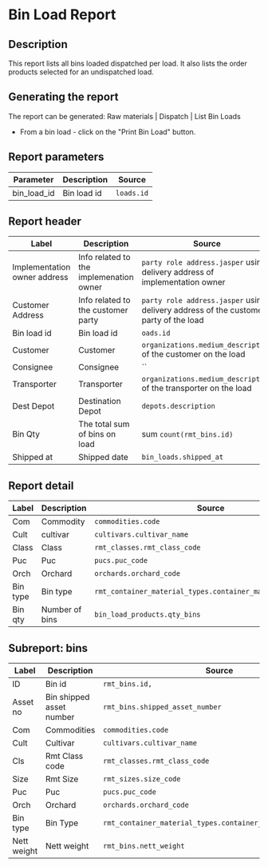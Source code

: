 
# Bin Load Report

## Description
This report lists all bins loaded dispatched per load.
It also lists the order products selected for an undispatched load.

## Generating the report
The report can be generated:
Raw materials | Dispatch | List Bin Loads
* From a bin load   - click on the "Print Bin Load" button.

## Report parameters
| Parameter | Description | Source |
| ----- | ----------- | ------ |
| bin_load_id | Bin load id |`loads.id`  |
## Report header
| Label | Description | Source |
| ----- | ----------- | ------ |
|Implementation owner address| Info related to the implemenation owner | `party role address.jasper`  using delivery address of implementation owner|
|Customer Address|Info related to the customer party  | `party role address.jasper`  using delivery address of the customer party of the load |
|Bin load id   |Bin load id  |`oads.id`  |
| Customer | Customer | `organizations.medium_description` of the customer on the load |
|Consignee  |Consignee  |``  |
|Transporter  |Transporter  |`organizations.medium_description` of the transporter on the load |
|Dest Depot  | Destination Depot  |`depots.description`  |
|Bin Qty | The total sum of bins on load |sum `count(rmt_bins.id)`  |
| Shipped at | Shipped date |`bin_loads.shipped_at`  |
## Report detail
| Label | Description | Source |
| ----- | ----------- | ------ |
| Com |Commodity  |`commodities.code`  |
| Cult |cultivar  |`cultivars.cultivar_name`  |
| Class | Class |`rmt_classes.rmt_class_code`  |
| Puc | Puc |`pucs.puc_code`  |
| Orch | Orchard |`orchards.orchard_code`  |
| Bin type |Bin type  |`rmt_container_material_types.container_material_type_code`  |
| Bin qty |Number of bins  |`bin_load_products.qty_bins`  |
## Subreport: bins
| Label | Description | Source |
| ----- | ----------- | ------ |
|ID  |Bin id  |`rmt_bins.id,`  |
|Asset no |Bin shipped asset number  |`rmt_bins.shipped_asset_number`  |
| Com |Commodities  |`commodities.code` |
|Cult  |Cultivar  |`cultivars.cultivar_name` |
|Cls  | Rmt Class code |`rmt_classes.rmt_class_code`  |
| Size | Rmt Size |`rmt_sizes.size_code`  |
|Puc  |Puc  |`pucs.puc_code`|
|Orch  | Orchard |`orchards.orchard_code`  |
|Bin type  |Bin Type  |`rmt_container_material_types.container_material_type_code`  |
|Nett weight  | Nett weight |`rmt_bins.nett_weight`  |